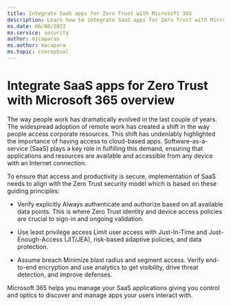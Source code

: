 ```yaml
---
title: Integrate SaaS apps for Zero Trust with Microsoft 365
description: Learn how to integrate SaaS apps for Zero Trust with Microsoft 365
ms.date: 06/08/2022
ms.service: security
author: mjcaparas
ms.author: macapara
ms.topic: conceptual
---
```


# Integrate SaaS apps for Zero Trust with Microsoft 365 overview


The way people work has dramatically evolved in the last couple of years. The widespread adoption of remote work has created a shift in the way people access corporate resources. This shift has undeniably highlighted the importance of having access to cloud-based apps. Software-as-a-service (SaaS)  plays a key role in fulfilling this demand, ensuring that applications and resources are available and accessible from any device with an Internet connection.


To ensure that access and productivity is secure, implementation of SaaS needs to align with the Zero Trust security model which is based on these guiding principles:

- Verify explicitly
Always authenticate and authorize based on all available data points. This is where Zero Trust identity and device access policies are crucial to sign-in and ongoing validation.

- Use least privilege access
Limit user access with Just-In-Time and Just-Enough-Access (JIT/JEA), risk-based adaptive policies, and data protection.

- Assume breach
Minimize blast radius and segment access. Verify end-to-end encryption and use analytics to get visibility, drive threat detection, and improve defenses.

Microsoft 365 helps you manage your SaaS applications giving you control and optics to discover and manage apps your users interact with.





